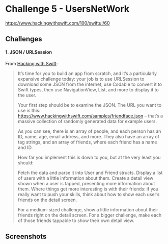 # Challenge 5 - UsersNetWork

https://www.hackingwithswift.com/100/swiftui/60 

## Challenges

#### 1. JSON / URLSession

From [Hacking with Swift](https://www.hackingwithswift.com/guide/ios-swiftui/5/3/challenge):
>It’s time for you to build an app from scratch, and it’s a particularly expansive challenge today: your job is to use URLSession to download some JSON from the internet, use Codable to convert it to Swift types, then use NavigationView, List, and more to display it to the user.
>
>Your first step should be to examine the JSON. The URL you want to use is this: https://www.hackingwithswift.com/samples/friendface.json – that’s a massive collection of randomly generated data for example users.
>
>As you can see, there is an array of people, and each person has an ID, name, age, email address, and more. They also have an array of tag strings, and an array of friends, where each friend has a name and ID.
>
>How far you implement this is down to you, but at the very least you should:
>
>Fetch the data and parse it into User and Friend structs.
Display a list of users with a little information about them.
Create a detail view shown when a user is tapped, presenting more information about them.
Where things get more interesting is with their friends: if you really want to push your skills, think about how to show each user’s friends on the detail screen.
>
>For a medium-sized challenge, show a little information about their friends right on the detail screen. For a bigger challenge, make each of those friends tappable to show their own detail view.

## Screenshots
